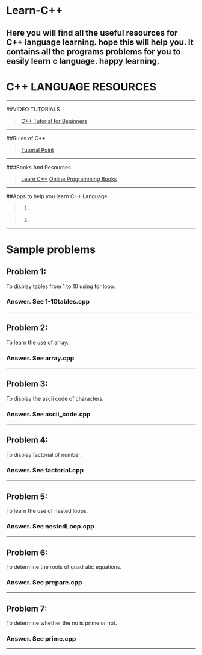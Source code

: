 # Learn-C++
Here you will find all the useful resources for C++ language learning. hope this will help you.
It contains all the programs problems for you to easily learn c language. happy learning.
----
# C++ LANGUAGE RESOURCES
----
##VIDEO TUTORIALS
>[C++ Tutorial for Beginners](https://www.youtube.com/watch?v=MhYECGUzdA4)
----
##Rules of C++
>[Tutorial Point](https://www.tutorialspoint.com/cplusplus/)
----
###Books And Resources
>[Learn C++](http://www.learncpp.com/)
>[Online Programming Books](http://www.onlineprogrammingbooks.com/c++/)
----
##Apps to help you learn C++ Language
>1.
           
>2.
----
# Sample problems

## Problem 1:
To display tables from 1 to 10 using for loop.
### Answer. See 1-10tables.cpp
----
## Problem 2:
To learn the use of array.
### Answer. See array.cpp
----
## Problem 3:
To display the ascii code of characters.
### Answer. See ascii_code.cpp
----
## Problem 4:
To display factorial of number.
### Answer. See factorial.cpp
----
## Problem 5:
To learn the use of nested loops.
### Answer. See nestedLoop.cpp
----
## Problem 6:
To determine the roots of quadratic equations.
### Answer. See prepare.cpp
----
## Problem 7:
To determine whether the no is prime or not.
### Answer. See prime.cpp
----

